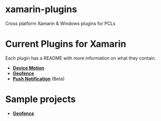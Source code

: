 xamarin-plugins
===============

Cross platform Xamarin & Windows plugins for PCLs

# Current Plugins for Xamarin

Each plugin has a README with more information on what they contain.
* **[Device Motion](https://github.com/rdelrosario/xamarin-plugins/tree/master/DeviceMotion)**
* **[Geofence](https://github.com/domaven/xamarin-plugins/tree/master/Geofence)**
* **[Push Notification](https://github.com/rdelrosario/xamarin-plugins/tree/master/PushNotification)** (Beta)

# Sample projects
* **[Geofence](https://github.com/domaven/xamarin-plugins/tree/master/Samples/Geofence)**
